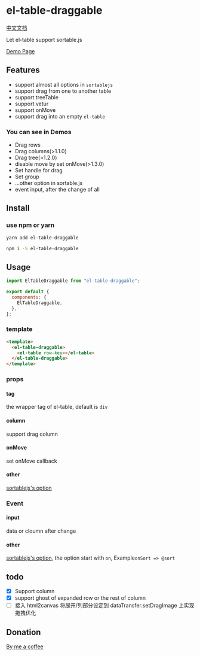 # el-table-draggable

[中文文档](./README-ZH.md)

Let el-table support sortable.js

[Demo Page](https://www.mizuka.top/el-table-draggable/)

## Features

- support almost all options in `sortablejs`
- support drag from one to another table
- support treeTable
- support vetur
- support onMove
- support drag into an empty `el-table`

### You can see in Demos

- Drag rows
- Drag columns(>1.1.0)
- Drag tree(>1.2.0)
- disable move by set onMove(>1.3.0)
- Set handle for drag
- Set group
- ...other option in sortable.js
- event input, after the change of all

## Install

### use npm or yarn

```bash
yarn add el-table-draggable

npm i -S el-table-draggable
```

## Usage

```js
import ElTableDraggable from "el-table-draggable";

export default {
  components: {
    ElTableDraggable,
  },
};
```

### template

```html
<template>
  <el-table-draggable>
    <el-table row-key></el-table>
  </el-table-draggable>
</template>
```

### props

#### tag

the wrapper tag of el-table, default is `div`

#### column

support drag column

#### onMove

set onMove callback

#### other

[sortablejs's option](https://github.com/SortableJS/Sortable#options)

### Event

#### input

data or cloumn after change

#### other

[sortablejs's option](https://github.com/SortableJS/Sortable#options), the option start with `on`, Example`onSort => @sort`

## todo

- [x] Support column
- [x] support ghost of expanded row or the rest of column
- [ ] 接入 html2canvas 将展开/列部分设定到 dataTransfer.setDragImage 上实现拖拽优化

## Donation

[By me a coffee](https://buymeacoffee.com/mizukawu)
